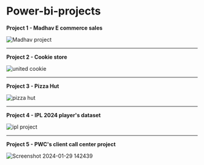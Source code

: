 # Power-bi-projects
**Project 1 - Madhav E commerce sales**

![Madhav project](https://github.com/akshatraj1199/Power-bi-projects/assets/112424603/a775ce81-4b76-44d6-9794-0cb4fd78d36b)
***
**Project 2 - Cookie store**

![united cookie](https://github.com/akshatraj1199/Power-bi-projects/assets/112424603/b2b117a1-41e1-42fe-8dae-c29115f4c2e2)
***
**Project 3 - Pizza Hut**

![pizza hut](https://github.com/akshatraj1199/Power-bi-projects/assets/112424603/3d60ea6e-f805-47d4-b774-94a02bee210a)
***
**Project 4 - IPL 2024 player's dataset**

![ipl project](https://github.com/akshatraj1199/Power-bi-projects/assets/112424603/0ea47fc4-a993-40a2-b77e-afa7fb7e1f1f)
***
**Project 5 - PWC's client call center project**

![Screenshot 2024-01-29 142439](https://github.com/akshatraj1199/Power-bi-projects/assets/112424603/646917a8-95c9-45f2-aa62-ea8f3f8de343)
